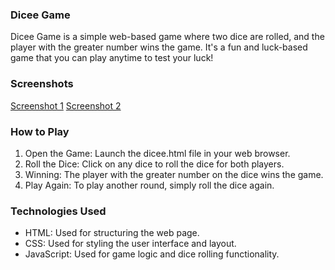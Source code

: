 ### Dicee Game
Dicee Game is a simple web-based game where two dice are rolled, and the player with the greater number wins the game. It's a fun and luck-based game that you can play anytime to test your luck!

### Screenshots
[Screenshot 1](./screenshots/dice_game_1.png)
[Screenshot 2](./screenshots/dice_game_2.png)

### How to Play
1. Open the Game: Launch the dicee.html file in your web browser.
2. Roll the Dice: Click on any dice to roll the dice for both players.
3. Winning: The player with the greater number on the dice wins the game.
4. Play Again: To play another round, simply roll the dice again.

### Technologies Used
+ HTML: Used for structuring the web page.
+ CSS: Used for styling the user interface and layout.
+ JavaScript: Used for game logic and dice rolling functionality.
